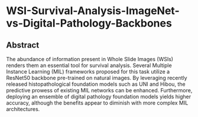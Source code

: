 # WSI-Survival-Analysis-ImageNet-vs-Digital-Pathology-Backbones

## Abstract
The abundance of information present in Whole Slide Images (WSIs) renders them an essential tool for survival analysis. Several Multiple Instance Learning (MIL) frameworks proposed for this task utilize
a ResNet50 backbone pre-trained on natural images. By leveraging recently released histopathological foundation models such as UNI and Hibou, the predictive prowess of existing MIL networks
can be enhanced. 
Furthermore, deploying an ensemble of digital pathology foundation models yields higher accuracy, although the benefits appear to diminish with more complex MIL architectures. 

